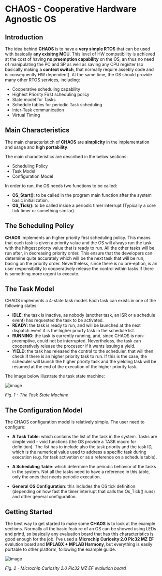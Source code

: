 # CHAOS - Cooperative Hardware Agnostic OS

## Introduction
The idea behind **CHAOS** is to have a **very simple RTOS** that can be used with basically **any exisitng MCU**. This level of HW compatibility is achieved at the cost of having **no preemption capability** on the OS, an thus no need of manipulating the PC and SP as well as saving any CPU register (so basically making a **context switch**, that normally require assebly code and is consequently HW dependent). At the same time, the OS should provide many other RTOS services, including:

- Cooperative scheduling capability
- Highest Priority First scheduling policy
- State model for Tasks
- Schedule tables for periodic Task scheduling
- Inter-Task communication
- Virtual Timing

## Main Characteristics
The main characteristich of **CHAOS** are **simplicity** in the implementation and usage and **high portability**.

The main characteristics are described in the below sections:
- Scheduling Policy
- Task Model
- Configuration Model

In order to run, the OS needs two functions to be called:
- **OS_Start()**: to be called in the program main function after the system basic initialization.
- **OS_Tick()**: to be called inside a periodic timer interrupt (Typically a core tick timer or something similar).

## The Scheduling Policy
**CHAOS** implements an higher priority first scheduling policy. This means that each task is given a priority value and the OS will always run the task with the hihgest priorty value that is ready to run. All the other tasks will be run after, in decreasing priority order. This ensure that the developers can determine quite accurately which will be the next task that will be run, basing on the priority order. Nevertheless, since there is no pre-eption, is an user responsibility to cooperatively release the control within tasks if there is something more urgent to execute.

## The Task Model
CHAOS implements a 4-state task model. Each task can exists in one of the following states:

- **IDLE**: the task is inactive, as nobody (another task, an ISR or a schedule event) has requested the task to be activated.
- **READY**: the task is ready to run, and will be launched at the next dispatch event if is the higher priorty task in the schedule list.
- **RUNNING**: the task is currently running, and, since CHAOS is non-preemptive, could not be interrupted. Nevertheless, the task can cooperatively release the processor if it wants issuing a yield.
- **YIELD**: the task has released the control to the scheduler, that will then check if there is an higher priority task to run. If this is the case, the scheduler will launch the higher priorty task and the yielding task will be resumed at the end of the execution of the higher priority task. 

The image below illustrate the task state machine:

![image](https://github.com/ffich/CHAOS/assets/59200746/d1c98f89-bda3-40ea-9ec2-616a8c2a789a)

*Fig. 1 - The Task State Machine*


## The Configuration Model
The CHAOS configuration model is relatively simple. The user need to configure:

- **A Task Table**: which contains the list of the task in the system. Tasks are simple void - void functions (the OS provide a TASK macro for definition). The list has to include also the task priority and the task ID, which is the numerical value used to address a specific task during execution (e.g. for task activation or as a reference on a schedule table).

- **A Scheduling Table**: which determine the periodic behavior of the tasks in the system. Not all the tasks need to have a reference in this table, only the ones that needs periodic execution.

- **General OS Configuration**: this includes the OS tick definition (depending on how fast the timer interrupt that calls the Os_Tick() runs) and other general configuraiton.

## Getting Started
The best way to get started to make some **CHAOS** is to look at the example sections. Normally all the basic feature of an OS can be showed using LEDs and printf, so basically any evaluation board that has this characteristics is good enough for the job. I've used a **Microchip Curiosity 2.0 Pic32 MZ EF** evalution board and **MPLABX + MPLAB Harmony**, but everything is easily portable to other platform, following the example guide. 

![image](https://github.com/ffich/CHAOS/assets/59200746/33cdfd6b-bde9-4cc2-b57a-0d35b5831352)

*Fig. 2 - Microchip Curiosity 2.0 Pic32 MZ EF evalution board*

